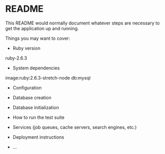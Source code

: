 # README

This README would normally document whatever steps are necessary to get the
application up and running.

Things you may want to cover:

* Ruby version

ruby-2.6.3

* System dependencies

image:ruby:2.6.3-stretch-node
db:mysql

* Configuration

* Database creation

* Database initialization

* How to run the test suite

* Services (job queues, cache servers, search engines, etc.)

* Deployment instructions

* ...
